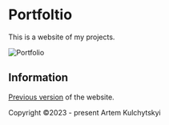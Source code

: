 # Portfoltio

This is a website of my projects.

![Portfolio](https://i.imgur.com/wl5L0H5.png)

## Information
[Previous version](https://github.com/skiff26/old-portfolio) of the website.

Copyright ©2023 - present Artem Kulchytskyi